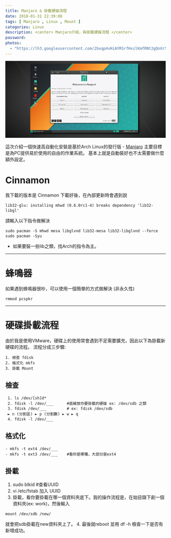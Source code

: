 ```yaml
---
title: Manjaro & 掛載硬碟流程
date: 2018-01-31 22:39:08
tags: [ Manjaro , Linux , Mount ]
categories: Linux
description: <center> Manjaro介紹，與掛載硬碟流程 </center>
password:
photos:
  - "https://lh3.googleusercontent.com/2bxqp4vHiAYRSrfHxzlKmfRNt2gQnXr5JuMvH2W0NdZXYA1m5EAkIKhb2OQJafKCpJwCy3RwDQxo4Brh7Zbq9-weqRHDbcllhaY5415ZcTxR8KHhJpjXfBRgM7MjxAsjBadadjXL1CFu34L1KjsfawjG7jQRhV7b0IGT8-BJbkPB6TWCfyIXgM6Olm0gYXndznr1uHmhY1Bg1P6CnUuwSPSBBVxuWmia2f2NuIfl6knOBfSL0lv0e2m8s-pB-bdXVboK-cRHygdmly-k_lod7uJ8qOKfSMk9eM17O1gG_AjSXbzfX9rjSlW7qM2Vu5Lsia_Fdn6rayRS8wSqTRa1NeXjDEStL-5TBVdZ2AlmJePZlsJhIiJqNIsEBoiqLhGbchHHf2fByKsGFiuHQj4BEeww3eHL0LbmQgbgo3fIezBvMZ_JhT0nptdW5nQshFXw4e_ZvbzMExLjlkK1rmoqgItfK75PH5qdipYdzPdljGsfGlVYUVXWX8h3vJMXuEvDRXJds-AJwPvYt9mrpl47hqb5w4OcS87w4l9d23E6uSzJ-ujr7nPjqKuA_ylTW5_EXhgQFaWAAIPmRSEjZXT4fnSZ1ohC13q40r4d9JJQalXZnhpothWwWtkOVwaSaeDypCni_NGgRK-iqb37UcdxRLPCYAqqszTaM1Bzz9qq3A1zA_pqaAsvY_6ECbFoMHKUAf3K9EuHKw-pCVAcOX8=w2160-h1216-no"
---
```

![Cinnamon (17.1.2)](/images/post_manjaro.jpg)
<!--more-->
這次介紹一個快速高自動化安裝是基於Arch Linux的發行版 - [Manjaro](https://manjaro.org/)
主要目標是為PC提供易於使用的自由的作業系統。
基本上就是自動裝好也不太需要做什麼額外設定。

# Cinnamon
我下載的版本是 Cinnamon
下載好後，在內部更新時會遇到說
```
lib32-glu: installing mhwd (0.6.0rc1-4) breaks dependency 'lib32-libgl'
```
請輸入以下指令做解決
```
sudo pacman -S mhwd mesa libglvnd lib32-mesa lib32-libglvnd --force
sudo pacman -Syu
```

* 如果要裝一些lib之類，找Arch的指令為主。

---
# 蜂鳴器
如果遇到蜂鳴器很吵，可以使用一個簡單的方式做解決 (非永久性)
```
rmmod pcspkr
```

---
# 硬碟掛載流程
由於我是使用VMware，硬碟上的使用常會遇到不足需要擴充，因此以下為掛載新硬碟的流程。
流程分成三步驟:
 ```
 1. 檢查 fdisk
 2. 格式化 mkfs
 3. 掛載 Mount
 ```

## 檢查
```
 1. ls /dev/[sh]d*
 2. fdisk -l /dev/___      #底線放你要掛載的硬碟 ex: /dev/sdb 之類
 3. fdisk /dev/___         # ex: fdisk /dev/sdb   
 ► n (分割區) ► p (分割數) ► w ► q
 4. fdisk -l /dev/___
 ```

## 格式化
```
- mkfs -t ext4 /dev/___  
- mkfs -t ext3 /dev/___    #看你是哪種，大部分是ext4
```

## 掛載
 1. sudo blkid             #查看UUID
 2. vi /etc/fstab 加入 UUID
 3. 掛載，看你要掛載在哪一個資料夾底下。我的操作流程是，在始目錄下創一個資料夾(ex: work)，然後輸入
 ```
 mount /dev/sdb /new/
 ```
 就會把sdb掛載在new資料夾上了。
 4. 最後就reboot 並用 df -h 檢查一下是否有新增成功。
